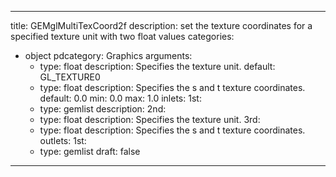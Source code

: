 
---
title: GEMglMultiTexCoord2f
description: set the texture coordinates for a specified texture unit with two float values
categories:
  - object
pdcategory: Graphics
arguments:
    - type: float
      description: Specifies the texture unit.
      default: GL_TEXTURE0
    - type: float
      description: Specifies the s and t texture coordinates.
      default: 0.0
      min: 0.0
      max: 1.0
inlets:
  1st:
    - type: gemlist
      description:
  2nd:
    - type: float
      description: Specifies the texture unit.
  3rd:
    - type: float
      description: Specifies the s and t texture coordinates.
outlets:
  1st:
    - type: gemlist
draft: false
---

